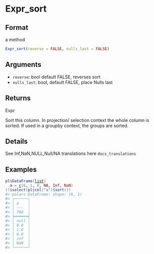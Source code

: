 # Expr_sort

## Format

a method

```r
Expr_sort(reverse = FALSE, nulls_last = FALSE)
```

## Arguments

- `reverse`: bool default FALSE, reverses sort
- `nulls_last`: bool, default FALSE, place Nulls last

## Returns

Expr

Sort this column. In projection/ selection context the whole column is sorted. If used in a groupby context, the groups are sorted.

## Details

See Inf,NaN,NULL,Null/NA translations here `docs_translations`

## Examples

<pre class='r-example'><code><span class='r-in'><span><span class='va'>pl</span><span class='op'>$</span><span class='fu'>DataFrame</span><span class='op'>(</span><span class='fu'><a href='https://rdrr.io/r/base/list.html'>list</a></span><span class='op'>(</span></span></span>
<span class='r-in'><span>  a <span class='op'>=</span> <span class='fu'><a href='https://rdrr.io/r/base/c.html'>c</a></span><span class='op'>(</span><span class='fl'>6</span>, <span class='fl'>1</span>, <span class='fl'>0</span>, <span class='cn'>NA</span>, <span class='cn'>Inf</span>, <span class='cn'>NaN</span><span class='op'>)</span></span></span>
<span class='r-in'><span><span class='op'>)</span><span class='op'>)</span><span class='op'>$</span><span class='fu'>select</span><span class='op'>(</span><span class='va'>pl</span><span class='op'>$</span><span class='fu'>col</span><span class='op'>(</span><span class='st'>"a"</span><span class='op'>)</span><span class='op'>$</span><span class='fu'>sort</span><span class='op'>(</span><span class='op'>)</span><span class='op'>)</span></span></span>
<span class='r-out co'><span class='r-pr'>#&gt;</span> polars DataFrame: shape: (6, 1)</span>
<span class='r-out co'><span class='r-pr'>#&gt;</span> ┌──────┐</span>
<span class='r-out co'><span class='r-pr'>#&gt;</span> │ a    │</span>
<span class='r-out co'><span class='r-pr'>#&gt;</span> │ ---  │</span>
<span class='r-out co'><span class='r-pr'>#&gt;</span> │ f64  │</span>
<span class='r-out co'><span class='r-pr'>#&gt;</span> ╞══════╡</span>
<span class='r-out co'><span class='r-pr'>#&gt;</span> │ null │</span>
<span class='r-out co'><span class='r-pr'>#&gt;</span> │ 0.0  │</span>
<span class='r-out co'><span class='r-pr'>#&gt;</span> │ 1.0  │</span>
<span class='r-out co'><span class='r-pr'>#&gt;</span> │ 6.0  │</span>
<span class='r-out co'><span class='r-pr'>#&gt;</span> │ inf  │</span>
<span class='r-out co'><span class='r-pr'>#&gt;</span> │ NaN  │</span>
<span class='r-out co'><span class='r-pr'>#&gt;</span> └──────┘</span>
 </code></pre>